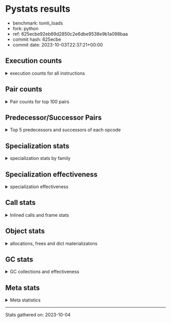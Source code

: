 
# Pystats results

- benchmark: tomli_loads
- fork: python
- ref: 625ecbe92eb69d2850c2e6dbe9538e9b1a098baa
- commit hash: 625ecbe
- commit date: 2023-10-03T22:37:21+00:00

## Execution counts

<details>
<summary> execution counts for all instructions </summary>

|Name | Count | Self | Cumulative | Miss ratio | 
|---|---:|---:|---:|---:|
| LOAD_FAST | 3,880,513,620 | 15.0% | 15.0% |  |
| POP_JUMP_IF_FALSE | 3,005,499,900 | 11.7% | 26.7% |  |
| LOAD_CONST | 2,884,594,320 | 11.2% | 37.9% |  |
| LOAD_FAST_LOAD_FAST | 2,633,610,720 | 10.2% | 48.1% |  |
| STORE_FAST | 2,512,642,080 | 9.7% | 57.8% |  |
| COMPARE_OP_STR | 1,506,957,360 | 5.8% | 63.7% |  |
| CONTAINS_OP | 1,284,174,000 | 5.0% | 68.7% |  |
| BINARY_SUBSCR_STR_INT | 1,185,729,440 | 4.6% | 73.2% | 0.0% |
| NOP | 1,005,536,520 | 3.9% | 77.1% |  |
| BINARY_OP_ADD_INT | 994,593,840 | 3.9% | 81.0% |  |
| JUMP_BACKWARD | 975,370,980 | 3.8% | 84.8% |  |
| LOAD_GLOBAL_MODULE | 477,605,080 | 1.9% | 86.6% |  |
| RESUME_CHECK | 330,411,540 | 1.3% | 87.9% | 0.0% |
| LOAD_GLOBAL_BUILTIN | 327,762,480 | 1.3% | 89.2% |  |
| RETURN_VALUE | 305,566,860 | 1.2% | 90.4% |  |
| CALL_PY_EXACT_ARGS | 291,696,120 | 1.1% | 91.5% |  |
| TO_BOOL_BOOL | 282,536,220 | 1.1% | 92.6% |  |
| BINARY_SUBSCR_DICT | 240,911,640 | 0.9% | 93.5% |  |
| BUILD_TUPLE | 145,006,260 | 0.6% | 94.1% |  |
| FOR_ITER_TUPLE | 142,764,240 | 0.6% | 94.6% |  |
| CALL_ISINSTANCE | 132,860,640 | 0.5% | 95.2% |  |
| STORE_FAST_STORE_FAST | 85,805,340 | 0.3% | 95.5% |  |
| BINARY_SLICE | 83,752,800 | 0.3% | 95.8% |  |
| GET_ITER | 83,084,160 | 0.3% | 96.1% |  |
| LOAD_DEREF | 76,479,480 | 0.3% | 96.4% |  |
| BINARY_SUBSCR | 65,948,420 | 0.3% | 96.7% |  |
| UNPACK_SEQUENCE_TWO_TUPLE | 65,176,020 | 0.3% | 96.9% |  |
| POP_JUMP_IF_TRUE | 58,421,040 | 0.2% | 97.2% |  |
| CALL | 50,689,980 | 0.2% | 97.4% |  |
| LOAD_ATTR | 50,151,200 | 0.2% | 97.6% |  |
| LOAD_ATTR_INSTANCE_VALUE | 46,488,840 | 0.2% | 97.7% |  |
| POP_TOP | 46,077,540 | 0.2% | 97.9% |  |
| LOAD_ATTR_METHOD_WITH_VALUES | 45,335,160 | 0.2% | 98.1% |  |
| MAKE_CELL | 37,970,340 | 0.1% | 98.2% |  |
| LOAD_ATTR_METHOD_NO_DICT | 27,083,340 | 0.1% | 98.3% |  |
| RETURN_CONST | 24,844,800 | 0.1% | 98.4% |  |
| LOAD_ATTR_CLASS | 23,157,660 | 0.1% | 98.5% |  |
| CALL_BUILTIN_CLASS | 22,393,620 | 0.1% | 98.6% |  |
| STORE_SUBSCR_DICT | 21,993,540 | 0.1% | 98.7% |  |
| BINARY_OP | 21,774,720 | 0.1% | 98.8% |  |
| TO_BOOL | 21,518,740 | 0.1% | 98.9% |  |
| JUMP_FORWARD | 20,851,380 | 0.1% | 99.0% |  |
| COPY | 19,117,920 | 0.1% | 99.0% |  |
| CALL_LEN | 18,985,860 | 0.1% | 99.1% |  |
| FOR_ITER_RANGE | 18,985,260 | 0.1% | 99.2% |  |
| COPY_FREE_VARS | 18,985,200 | 0.1% | 99.3% |  |
| UNPACK_SEQUENCE_TUPLE | 18,985,140 | 0.1% | 99.3% |  |
| STORE_DEREF | 18,985,140 | 0.1% | 99.4% |  |
| SET_FUNCTION_ATTRIBUTE | 18,985,140 | 0.1% | 99.5% |  |
| RETURN_GENERATOR | 18,985,140 | 0.1% | 99.5% |  |
| MAKE_FUNCTION | 18,985,140 | 0.1% | 99.6% |  |
| FOR_ITER_GEN | 18,985,140 | 0.1% | 99.7% |  |
| END_FOR | 18,985,140 | 0.1% | 99.8% |  |
| CALL_KW | 16,774,200 | 0.1% | 99.8% |  |
| BINARY_OP_ADD_UNICODE | 15,129,960 | 0.1% | 99.9% |  |
| PUSH_NULL | 6,605,640 | 0.0% | 99.9% |  |
| TO_BOOL_NONE | 3,349,680 | 0.0% | 99.9% |  |
| BINARY_OP_INPLACE_ADD_UNICODE | 3,161,160 | 0.0% | 99.9% |  |
| BUILD_MAP | 3,139,140 | 0.0% | 100.0% |  |
| CALL_METHOD_DESCRIPTOR_FAST | 1,896,240 | 0.0% | 100.0% |  |
| BUILD_CONST_KEY_MAP | 1,704,180 | 0.0% | 100.0% |  |
| TO_BOOL_STR | 1,674,840 | 0.0% | 100.0% |  |
| TO_BOOL_ALWAYS_TRUE | 1,674,840 | 0.0% | 100.0% |  |
| CALL_METHOD_DESCRIPTOR_O | 1,644,900 | 0.0% | 100.0% |  |
| FOR_ITER | 1,375,180 | 0.0% | 100.0% |  |
| CALL_METHOD_DESCRIPTOR_NOARGS | 1,374,840 | 0.0% | 100.0% |  |
| BUILD_LIST | 360,120 | 0.0% | 100.0% |  |
| COMPARE_OP_INT | 273,300 | 0.0% | 100.0% |  |
| CALL_LIST_APPEND | 131,220 | 0.0% | 100.0% |  |
| SWAP | 780 | 0.0% | 100.0% |  |
| CALL_BUILTIN_O | 720 | 0.0% | 100.0% |  |
| LOAD_GLOBAL | 420 | 0.0% | 100.0% |  |
| LOAD_ATTR_MODULE | 400 | 0.0% | 100.0% |  |
| STORE_ATTR_INSTANCE_VALUE | 360 | 0.0% | 100.0% |  |
| INTERPRETER_EXIT | 300 | 0.0% | 100.0% |  |
| CALL_BUILTIN_FAST | 180 | 0.0% | 100.0% |  |
| PUSH_EXC_INFO | 120 | 0.0% | 100.0% |  |
| POP_EXCEPT | 120 | 0.0% | 100.0% |  |
| EXIT_INIT_CHECK | 120 | 0.0% | 100.0% |  |
| CHECK_EXC_MATCH | 120 | 0.0% | 100.0% |  |
| CALL_FUNCTION_EX | 120 | 0.0% | 100.0% |  |
| CALL_ALLOC_AND_ENTER_INIT | 120 | 0.0% | 100.0% |  |
| STORE_ATTR | 60 | 0.0% | 100.0% |  |
| LOAD_ATTR_SLOT | 60 | 0.0% | 100.0% |  |
| LIST_EXTEND | 60 | 0.0% | 100.0% |  |
| IS_OP | 60 | 0.0% | 100.0% |  |
| CALL_STR_1 | 60 | 0.0% | 100.0% |  |
| CALL_PY_WITH_DEFAULTS | 60 | 0.0% | 100.0% |  |
| CALL_METHOD_DESCRIPTOR_FAST_WITH_KEYWORDS | 60 | 0.0% | 100.0% |  |
| CALL_INTRINSIC_1 | 60 | 0.0% | 100.0% |  |
| CALL_BUILTIN_FAST_WITH_KEYWORDS | 60 | 0.0% | 100.0% |  |
| BINARY_OP_SUBTRACT_FLOAT | 60 | 0.0% | 100.0% |  |
| BEFORE_WITH | 60 | 0.0% | 100.0% |  |


</details>

## Pair counts

<details>
<summary> Pair counts for top 100 pairs </summary>

|Pair | Count | Self | Cumulative | 
|---|---:|---:|---:|
| LOAD_FAST LOAD_CONST | 2,608,110,600 | 10.1% | 10.1% |
| POP_JUMP_IF_FALSE LOAD_FAST | 1,741,879,980 | 6.8% | 16.9% |
| LOAD_CONST COMPARE_OP_STR | 1,506,957,360 | 5.8% | 22.7% |
| COMPARE_OP_STR POP_JUMP_IF_FALSE | 1,506,957,360 | 5.8% | 28.5% |
| CONTAINS_OP POP_JUMP_IF_FALSE | 1,245,942,480 | 4.8% | 33.4% |
| LOAD_FAST_LOAD_FAST BINARY_SUBSCR_STR_INT | 1,184,354,520 | 4.6% | 38.0% |
| STORE_FAST LOAD_FAST | 998,585,940 | 3.9% | 41.8% |
| LOAD_CONST BINARY_OP_ADD_INT | 994,592,400 | 3.9% | 45.7% |
| BINARY_OP_ADD_INT STORE_FAST | 972,951,360 | 3.8% | 49.5% |
| NOP LOAD_FAST_LOAD_FAST | 946,033,500 | 3.7% | 53.1% |
| BINARY_SUBSCR_STR_INT STORE_FAST | 836,196,480 | 3.2% | 56.4% |
| POP_JUMP_IF_FALSE LOAD_FAST_LOAD_FAST | 830,472,660 | 3.2% | 59.6% |
| LOAD_FAST_LOAD_FAST CONTAINS_OP | 814,207,560 | 3.2% | 62.8% |
| STORE_FAST JUMP_BACKWARD | 739,647,720 | 2.9% | 65.6% |
| JUMP_BACKWARD NOP | 677,134,920 | 2.6% | 68.2% |
| STORE_FAST LOAD_FAST_LOAD_FAST | 460,670,700 | 1.8% | 70.0% |
| LOAD_FAST CONTAINS_OP | 349,532,820 | 1.4% | 71.4% |
| BINARY_SUBSCR_STR_INT LOAD_FAST | 349,532,760 | 1.4% | 72.7% |
| LOAD_GLOBAL_MODULE LOAD_FAST_LOAD_FAST | 264,509,160 | 1.0% | 73.8% |
| CALL_PY_EXACT_ARGS RESUME_CHECK | 253,725,780 | 1.0% | 74.8% |
| TO_BOOL_BOOL POP_JUMP_IF_FALSE | 245,629,380 | 1.0% | 75.7% |
| POP_JUMP_IF_FALSE JUMP_BACKWARD | 235,723,200 | 0.9% | 76.6% |
| JUMP_BACKWARD LOAD_FAST | 178,850,760 | 0.7% | 77.3% |
| RESUME_CHECK NOP | 172,599,240 | 0.7% | 78.0% |
| LOAD_FAST RETURN_VALUE | 170,083,800 | 0.7% | 78.6% |
| RETURN_VALUE STORE_FAST | 168,930,360 | 0.7% | 79.3% |
| BINARY_SUBSCR_DICT STORE_FAST | 157,238,940 | 0.6% | 79.9% |
| STORE_FAST LOAD_GLOBAL_MODULE | 141,557,480 | 0.5% | 80.5% |
| LOAD_GLOBAL_BUILTIN LOAD_FAST | 134,537,760 | 0.5% | 81.0% |
| LOAD_FAST LOAD_GLOBAL_BUILTIN | 132,861,360 | 0.5% | 81.5% |
| CALL_ISINSTANCE TO_BOOL_BOOL | 132,860,640 | 0.5% | 82.0% |
| LOAD_CONST BINARY_SUBSCR_DICT | 120,726,480 | 0.5% | 82.5% |
| LOAD_FAST_LOAD_FAST BINARY_SUBSCR_DICT | 119,915,820 | 0.5% | 82.9% |
| POP_JUMP_IF_FALSE LOAD_GLOBAL_BUILTIN | 114,222,100 | 0.4% | 83.4% |
| LOAD_GLOBAL_BUILTIN CALL_ISINSTANCE | 113,875,500 | 0.4% | 83.8% |
| LOAD_GLOBAL_MODULE CALL_PY_EXACT_ARGS | 109,836,960 | 0.4% | 84.2% |
| LOAD_FAST_LOAD_FAST LOAD_GLOBAL_MODULE | 109,836,960 | 0.4% | 84.7% |
| FOR_ITER_TUPLE STORE_FAST | 99,145,260 | 0.4% | 85.1% |
| JUMP_BACKWARD FOR_ITER_TUPLE | 99,025,260 | 0.4% | 85.4% |
| LOAD_FAST_LOAD_FAST LOAD_FAST | 98,151,720 | 0.4% | 85.8% |
| RESUME_CHECK LOAD_FAST | 97,899,360 | 0.4% | 86.2% |
| LOAD_FAST_LOAD_FAST LOAD_CONST | 93,704,460 | 0.4% | 86.6% |
| LOAD_FAST TO_BOOL_BOOL | 90,357,120 | 0.4% | 86.9% |
| BUILD_TUPLE RETURN_VALUE | 84,161,100 | 0.3% | 87.2% |
| LOAD_FAST_LOAD_FAST CALL_PY_EXACT_ARGS | 80,941,320 | 0.3% | 87.6% |
| BINARY_SUBSCR_DICT CONTAINS_OP | 77,198,820 | 0.3% | 87.9% |
| STORE_FAST NOP | 76,431,360 | 0.3% | 88.2% |
| LOAD_FAST LOAD_GLOBAL_MODULE | 67,702,980 | 0.3% | 88.4% |
| UNPACK_SEQUENCE_TWO_TUPLE STORE_FAST_STORE_FAST | 65,176,020 | 0.3% | 88.7% |
| RETURN_VALUE UNPACK_SEQUENCE_TWO_TUPLE | 65,175,960 | 0.3% | 88.9% |
| LOAD_CONST BINARY_SUBSCR | 64,352,460 | 0.2% | 89.2% |
| LOAD_FAST BUILD_TUPLE | 59,974,500 | 0.2% | 89.4% |
| LOAD_CONST LOAD_CONST | 59,359,800 | 0.2% | 89.6% |
| LOAD_FAST CALL_PY_EXACT_ARGS | 59,043,640 | 0.2% | 89.9% |
| LOAD_FAST_LOAD_FAST LOAD_FAST_LOAD_FAST | 58,571,340 | 0.2% | 90.1% |
| RESUME_CHECK LOAD_GLOBAL_MODULE | 58,330,440 | 0.2% | 90.3% |
| POP_JUMP_IF_FALSE LOAD_GLOBAL_MODULE | 55,914,520 | 0.2% | 90.5% |
| LOAD_FAST LOAD_ATTR_INSTANCE_VALUE | 46,488,720 | 0.2% | 90.7% |
| LOAD_FAST LOAD_ATTR | 45,114,060 | 0.2% | 90.9% |
| LOAD_ATTR LOAD_ATTR_METHOD_WITH_VALUES | 45,113,820 | 0.2% | 91.1% |
| LOAD_ATTR_INSTANCE_VALUE STORE_FAST | 43,738,980 | 0.2% | 91.2% |
| GET_ITER FOR_ITER_TUPLE | 43,738,980 | 0.2% | 91.4% |
| LOAD_ATTR_METHOD_WITH_VALUES LOAD_FAST | 43,690,980 | 0.2% | 91.6% |
| BINARY_SUBSCR STORE_FAST | 43,501,800 | 0.2% | 91.7% |
| LOAD_GLOBAL_MODULE CONTAINS_OP | 43,234,800 | 0.2% | 91.9% |
| LOAD_CONST BINARY_SLICE | 42,585,540 | 0.2% | 92.1% |
| FOR_ITER_TUPLE LOAD_FAST | 41,974,800 | 0.2% | 92.2% |
| LOAD_FAST GET_ITER | 40,989,360 | 0.2% | 92.4% |
| LOAD_FAST STORE_FAST | 39,856,500 | 0.2% | 92.5% |
| LOAD_FAST_LOAD_FAST BINARY_SLICE | 39,585,360 | 0.2% | 92.7% |
| POP_JUMP_IF_TRUE LOAD_FAST | 39,303,120 | 0.2% | 92.9% |
| LOAD_FAST CALL | 38,825,140 | 0.2% | 93.0% |
| LOAD_DEREF LOAD_CONST | 37,970,280 | 0.1% | 93.1% |
| NOP NOP | 37,070,520 | 0.1% | 93.3% |
| TO_BOOL_BOOL POP_JUMP_IF_TRUE | 36,906,840 | 0.1% | 93.4% |
| RETURN_VALUE RETURN_VALUE | 30,530,040 | 0.1% | 93.6% |
| LOAD_GLOBAL_MODULE STORE_FAST | 30,259,920 | 0.1% | 93.7% |
| LOAD_FAST LOAD_ATTR_METHOD_NO_DICT | 24,063,500 | 0.1% | 93.8% |
| STORE_FAST_STORE_FAST LOAD_FAST | 23,379,600 | 0.1% | 93.9% |
| LOAD_GLOBAL_MODULE LOAD_ATTR_CLASS | 23,157,660 | 0.1% | 93.9% |
| STORE_FAST_STORE_FAST LOAD_FAST_LOAD_FAST | 23,080,620 | 0.1% | 94.0% |
| LOAD_FAST_LOAD_FAST BUILD_TUPLE | 22,874,820 | 0.1% | 94.1% |
| BINARY_SLICE BUILD_TUPLE | 22,874,820 | 0.1% | 94.2% |
| NOP LOAD_FAST | 22,210,440 | 0.1% | 94.3% |
| STORE_FAST LOAD_GLOBAL_BUILTIN | 22,019,080 | 0.1% | 94.4% |
| CALL RESUME_CHECK | 21,940,620 | 0.1% | 94.5% |
| POP_JUMP_IF_FALSE NOP | 21,940,440 | 0.1% | 94.6% |
| BINARY_SLICE GET_ITER | 21,734,820 | 0.1% | 94.6% |
| TO_BOOL POP_JUMP_IF_TRUE | 21,513,480 | 0.1% | 94.7% |
| LOAD_FAST TO_BOOL | 21,513,480 | 0.1% | 94.8% |
| LOAD_ATTR_CLASS CALL_PY_EXACT_ARGS | 21,513,480 | 0.1% | 94.9% |
| BINARY_OP STORE_FAST | 21,500,040 | 0.1% | 95.0% |
| BINARY_SUBSCR STORE_FAST_STORE_FAST | 20,629,320 | 0.1% | 95.1% |
| JUMP_FORWARD LOAD_GLOBAL_MODULE | 20,581,320 | 0.1% | 95.1% |
| LOAD_ATTR_METHOD_NO_DICT LOAD_CONST | 20,361,360 | 0.1% | 95.2% |
| STORE_FAST JUMP_FORWARD | 20,359,980 | 0.1% | 95.3% |
| JUMP_BACKWARD LOAD_GLOBAL_MODULE | 20,359,980 | 0.1% | 95.4% |
| BUILD_TUPLE STORE_FAST | 20,359,980 | 0.1% | 95.4% |
| POP_TOP LOAD_FAST_LOAD_FAST | 19,385,100 | 0.1% | 95.5% |
| COPY TO_BOOL_BOOL | 19,117,200 | 0.1% | 95.6% |


</details>

## Predecessor/Successor Pairs

<details>
<summary> Top 5 predecessors and successors of each opcode </summary>

### BINARY_SLICE

<details>
<summary> Successors and predecessors for BINARY_SLICE </summary>

|Predecessors | Count | Percentage | 
|---|---:|---:|
| LOAD_CONST | 42,585,540 | 50.8% |
| LOAD_FAST_LOAD_FAST | 39,585,360 | 47.3% |
| BINARY_OP_ADD_INT | 1,581,900 | 1.9% |

|Successors | Count | Percentage | 
|---|---:|---:|
| BUILD_TUPLE | 22,874,820 | 27.3% |
| GET_ITER | 21,734,820 | 26.0% |
| LOAD_DEREF | 18,985,140 | 22.7% |
| BINARY_OP_ADD_UNICODE | 15,129,960 | 18.1% |
| LOAD_FAST | 1,644,240 | 2.0% |


</details>

### CACHE

<details>
<summary> Successors and predecessors for CACHE </summary>

|Predecessors | Count | Percentage | 
|---|---:|---:|

|Successors | Count | Percentage | 
|---|---:|---:|
| RESUME_CHECK | 300 | 100.0% |


</details>

### BEFORE_WITH

<details>
<summary> Successors and predecessors for BEFORE_WITH </summary>

|Predecessors | Count | Percentage | 
|---|---:|---:|
| RETURN_VALUE | 60 | 100.0% |

|Successors | Count | Percentage | 
|---|---:|---:|
| STORE_FAST | 60 | 100.0% |


</details>

### BINARY_OP_INPLACE_ADD_UNICODE

<details>
<summary> Successors and predecessors for BINARY_OP_INPLACE_ADD_UNICODE </summary>

|Predecessors | Count | Percentage | 
|---|---:|---:|
| LOAD_FAST_LOAD_FAST | 1,580,580 | 50.0% |
| BINARY_SLICE | 1,580,580 | 50.0% |

|Successors | Count | Percentage | 
|---|---:|---:|
| LOAD_FAST | 3,161,160 | 100.0% |


</details>

### BINARY_SUBSCR

<details>
<summary> Successors and predecessors for BINARY_SUBSCR </summary>

|Predecessors | Count | Percentage | 
|---|---:|---:|
| LOAD_CONST | 64,352,460 | 97.6% |
| LOAD_FAST | 1,579,860 | 2.4% |
| BINARY_SUBSCR | 16,100 | 0.0% |

|Successors | Count | Percentage | 
|---|---:|---:|
| STORE_FAST | 43,501,800 | 66.0% |
| STORE_FAST_STORE_FAST | 20,629,320 | 31.3% |
| BUILD_TUPLE | 1,579,860 | 2.4% |
| LOAD_CONST | 221,340 | 0.3% |
| BINARY_SUBSCR | 16,100 | 0.0% |


</details>

### CHECK_EXC_MATCH

<details>
<summary> Successors and predecessors for CHECK_EXC_MATCH </summary>

|Predecessors | Count | Percentage | 
|---|---:|---:|
| LOAD_GLOBAL_BUILTIN | 120 | 100.0% |

|Successors | Count | Percentage | 
|---|---:|---:|
| POP_JUMP_IF_FALSE | 120 | 100.0% |


</details>

### END_FOR

<details>
<summary> Successors and predecessors for END_FOR </summary>

|Predecessors | Count | Percentage | 
|---|---:|---:|
| RETURN_CONST | 18,985,140 | 100.0% |

|Successors | Count | Percentage | 
|---|---:|---:|
| LOAD_FAST | 18,985,140 | 100.0% |


</details>

### EXIT_INIT_CHECK

<details>
<summary> Successors and predecessors for EXIT_INIT_CHECK </summary>

|Predecessors | Count | Percentage | 
|---|---:|---:|
| RETURN_CONST | 120 | 100.0% |

|Successors | Count | Percentage | 
|---|---:|---:|
| RETURN_VALUE | 120 | 100.0% |


</details>

### GET_ITER

<details>
<summary> Successors and predecessors for GET_ITER </summary>

|Predecessors | Count | Percentage | 
|---|---:|---:|
| LOAD_FAST | 40,989,360 | 49.3% |
| BINARY_SLICE | 21,734,820 | 26.2% |
| CALL_BUILTIN_CLASS | 18,985,140 | 22.9% |
| LOAD_ATTR_INSTANCE_VALUE | 1,374,840 | 1.7% |

|Successors | Count | Percentage | 
|---|---:|---:|
| FOR_ITER_TUPLE | 43,738,980 | 52.6% |
| FOR_ITER_GEN | 18,985,140 | 22.9% |
| CALL_PY_EXACT_ARGS | 18,985,140 | 22.9% |
| FOR_ITER | 1,374,840 | 1.7% |
| FOR_ITER_RANGE | 60 | 0.0% |


</details>

### INTERPRETER_EXIT

<details>
<summary> Successors and predecessors for INTERPRETER_EXIT </summary>

|Predecessors | Count | Percentage | 
|---|---:|---:|
| RETURN_VALUE | 240 | 80.0% |
| RETURN_CONST | 60 | 20.0% |

|Successors | Count | Percentage | 
|---|---:|---:|


</details>

### MAKE_FUNCTION

<details>
<summary> Successors and predecessors for MAKE_FUNCTION </summary>

|Predecessors | Count | Percentage | 
|---|---:|---:|
| LOAD_CONST | 18,985,140 | 100.0% |

|Successors | Count | Percentage | 
|---|---:|---:|
| SET_FUNCTION_ATTRIBUTE | 18,985,140 | 100.0% |


</details>

### NOP

<details>
<summary> Successors and predecessors for NOP </summary>

|Predecessors | Count | Percentage | 
|---|---:|---:|
| JUMP_BACKWARD | 677,134,920 | 67.3% |
| RESUME_CHECK | 172,599,240 | 17.2% |
| STORE_FAST | 76,431,360 | 7.6% |
| NOP | 37,070,520 | 3.7% |
| POP_JUMP_IF_FALSE | 21,940,440 | 2.2% |

|Successors | Count | Percentage | 
|---|---:|---:|
| LOAD_FAST_LOAD_FAST | 946,033,500 | 94.1% |
| NOP | 37,070,520 | 3.7% |
| LOAD_FAST | 22,210,440 | 2.2% |
| LOAD_GLOBAL_MODULE | 222,000 | 0.0% |
| LOAD_DEREF | 60 | 0.0% |


</details>

### POP_EXCEPT

<details>
<summary> Successors and predecessors for POP_EXCEPT </summary>

|Predecessors | Count | Percentage | 
|---|---:|---:|
| POP_TOP | 120 | 100.0% |

|Successors | Count | Percentage | 
|---|---:|---:|
| LOAD_FAST | 120 | 100.0% |


</details>

### POP_TOP

<details>
<summary> Successors and predecessors for POP_TOP </summary>

|Predecessors | Count | Percentage | 
|---|---:|---:|
| POP_JUMP_IF_TRUE | 19,115,760 | 41.5% |
| FOR_ITER_GEN | 18,985,140 | 41.2% |
| RETURN_CONST | 3,461,760 | 7.5% |
| CALL_METHOD_DESCRIPTOR_O | 1,644,180 | 3.6% |
| CALL_METHOD_DESCRIPTOR_NOARGS | 1,374,840 | 3.0% |

|Successors | Count | Percentage | 
|---|---:|---:|
| LOAD_FAST_LOAD_FAST | 19,385,100 | 42.1% |
| RESUME_CHECK | 18,985,140 | 41.2% |
| RETURN_CONST | 3,360,360 | 7.3% |
| LOAD_FAST | 2,971,020 | 6.4% |
| NOP | 1,374,900 | 3.0% |


</details>

### PUSH_EXC_INFO

<details>
<summary> Successors and predecessors for PUSH_EXC_INFO </summary>

|Predecessors | Count | Percentage | 
|---|---:|---:|
| BINARY_SUBSCR_STR_INT | 120 | 100.0% |

|Successors | Count | Percentage | 
|---|---:|---:|
| LOAD_GLOBAL_BUILTIN | 80 | 66.7% |
| LOAD_GLOBAL | 40 | 33.3% |


</details>

### PUSH_NULL

<details>
<summary> Successors and predecessors for PUSH_NULL </summary>

|Predecessors | Count | Percentage | 
|---|---:|---:|
| LOAD_ATTR | 5,024,540 | 76.1% |
| LOAD_FAST | 1,580,580 | 23.9% |
| LOAD_ATTR_MODULE | 400 | 0.0% |
| LOAD_DEREF | 120 | 0.0% |

|Successors | Count | Percentage | 
|---|---:|---:|
| LOAD_FAST_LOAD_FAST | 6,605,160 | 100.0% |
| LOAD_FAST | 300 | 0.0% |
| CALL | 180 | 0.0% |


</details>

### RETURN_GENERATOR

<details>
<summary> Successors and predecessors for RETURN_GENERATOR </summary>

|Predecessors | Count | Percentage | 
|---|---:|---:|
| COPY_FREE_VARS | 18,985,140 | 100.0% |

|Successors | Count | Percentage | 
|---|---:|---:|
| STORE_FAST | 18,985,140 | 100.0% |


</details>

### RETURN_VALUE

<details>
<summary> Successors and predecessors for RETURN_VALUE </summary>

|Predecessors | Count | Percentage | 
|---|---:|---:|
| LOAD_FAST | 170,083,800 | 55.7% |
| BUILD_TUPLE | 84,161,100 | 27.5% |
| RETURN_VALUE | 30,530,040 | 10.0% |
| CONTAINS_OP | 19,115,760 | 6.3% |
| CALL | 1,674,900 | 0.5% |

|Successors | Count | Percentage | 
|---|---:|---:|
| STORE_FAST | 168,930,360 | 55.3% |
| UNPACK_SEQUENCE_TWO_TUPLE | 65,175,960 | 21.3% |
| RETURN_VALUE | 30,530,040 | 10.0% |
| TO_BOOL_BOOL | 19,116,480 | 6.3% |
| UNPACK_SEQUENCE_TUPLE | 18,985,140 | 6.2% |


</details>

### TO_BOOL

<details>
<summary> Successors and predecessors for TO_BOOL </summary>

|Predecessors | Count | Percentage | 
|---|---:|---:|
| LOAD_FAST | 21,513,480 | 100.0% |
| TO_BOOL | 5,260 | 0.0% |

|Successors | Count | Percentage | 
|---|---:|---:|
| POP_JUMP_IF_TRUE | 21,513,480 | 100.0% |
| TO_BOOL | 5,260 | 0.0% |


</details>

### BINARY_OP

<details>
<summary> Successors and predecessors for BINARY_OP </summary>

|Predecessors | Count | Percentage | 
|---|---:|---:|
| LOAD_FAST | 18,985,220 | 87.2% |
| BUILD_TUPLE | 2,514,840 | 11.5% |
| LOAD_DEREF | 269,340 | 1.2% |
| BINARY_OP | 5,320 | 0.0% |

|Successors | Count | Percentage | 
|---|---:|---:|
| STORE_FAST | 21,500,040 | 98.7% |
| LOAD_GLOBAL_MODULE | 269,340 | 1.2% |
| BINARY_OP | 5,320 | 0.0% |
| BINARY_OP_SUBTRACT_FLOAT | 20 | 0.0% |


</details>

### BUILD_CONST_KEY_MAP

<details>
<summary> Successors and predecessors for BUILD_CONST_KEY_MAP </summary>

|Predecessors | Count | Percentage | 
|---|---:|---:|
| LOAD_CONST | 1,704,180 | 100.0% |

|Successors | Count | Percentage | 
|---|---:|---:|
| LOAD_FAST_LOAD_FAST | 1,704,180 | 100.0% |


</details>

### BUILD_LIST

<details>
<summary> Successors and predecessors for BUILD_LIST </summary>

|Predecessors | Count | Percentage | 
|---|---:|---:|
| STORE_FAST | 269,340 | 74.8% |
| BUILD_MAP | 90,720 | 25.2% |
| LOAD_FAST | 60 | 0.0% |

|Successors | Count | Percentage | 
|---|---:|---:|
| STORE_FAST | 269,340 | 74.8% |
| LOAD_FAST_LOAD_FAST | 90,720 | 25.2% |
| LOAD_DEREF | 60 | 0.0% |


</details>

### BUILD_MAP

<details>
<summary> Successors and predecessors for BUILD_MAP </summary>

|Predecessors | Count | Percentage | 
|---|---:|---:|
| CALL_BUILTIN_CLASS | 1,704,180 | 54.3% |
| POP_JUMP_IF_FALSE | 1,304,220 | 41.5% |
| LOAD_ATTR_METHOD_NO_DICT | 130,620 | 4.2% |
| RESUME_CHECK | 120 | 0.0% |

|Successors | Count | Percentage | 
|---|---:|---:|
| LOAD_CONST | 1,704,180 | 54.3% |
| LOAD_FAST_LOAD_FAST | 1,213,500 | 38.7% |
| CALL_LIST_APPEND | 130,620 | 4.2% |
| BUILD_LIST | 90,720 | 2.9% |
| LOAD_FAST | 120 | 0.0% |


</details>

### BUILD_TUPLE

<details>
<summary> Successors and predecessors for BUILD_TUPLE </summary>

|Predecessors | Count | Percentage | 
|---|---:|---:|
| LOAD_FAST | 59,974,500 | 41.4% |
| LOAD_FAST_LOAD_FAST | 22,874,820 | 15.8% |
| BINARY_SLICE | 22,874,820 | 15.8% |
| LOAD_GLOBAL_BUILTIN | 18,985,140 | 13.1% |
| BINARY_OP_ADD_UNICODE | 15,129,960 | 10.4% |

|Successors | Count | Percentage | 
|---|---:|---:|
| RETURN_VALUE | 84,161,100 | 58.0% |
| STORE_FAST | 20,359,980 | 14.0% |
| LOAD_CONST | 18,985,140 | 13.1% |
| CALL_ISINSTANCE | 18,985,140 | 13.1% |
| BINARY_OP | 2,514,840 | 1.7% |


</details>

### CALL

<details>
<summary> Successors and predecessors for CALL </summary>

|Predecessors | Count | Percentage | 
|---|---:|---:|
| LOAD_FAST | 38,825,140 | 76.6% |
| LOAD_FAST_LOAD_FAST | 6,605,120 | 13.0% |
| LOAD_CONST | 3,350,500 | 6.6% |
| LOAD_ATTR_METHOD_NO_DICT | 1,674,840 | 3.3% |
| BINARY_SLICE | 221,340 | 0.4% |

|Successors | Count | Percentage | 
|---|---:|---:|
| RESUME_CHECK | 21,940,620 | 43.3% |
| TO_BOOL_BOOL | 18,686,340 | 36.9% |
| STORE_FAST | 5,025,360 | 9.9% |
| RETURN_VALUE | 1,674,900 | 3.3% |
| TO_BOOL_STR | 1,674,840 | 3.3% |


</details>

### CALL_FUNCTION_EX

<details>
<summary> Successors and predecessors for CALL_FUNCTION_EX </summary>

|Predecessors | Count | Percentage | 
|---|---:|---:|
| LOAD_FAST | 60 | 50.0% |
| CALL_INTRINSIC_1 | 60 | 50.0% |

|Successors | Count | Percentage | 
|---|---:|---:|
| RESUME_CHECK | 60 | 50.0% |
| COPY_FREE_VARS | 60 | 50.0% |


</details>

### CALL_INTRINSIC_1

<details>
<summary> Successors and predecessors for CALL_INTRINSIC_1 </summary>

|Predecessors | Count | Percentage | 
|---|---:|---:|
| LIST_EXTEND | 60 | 100.0% |

|Successors | Count | Percentage | 
|---|---:|---:|
| CALL_FUNCTION_EX | 60 | 100.0% |


</details>

### CALL_KW

<details>
<summary> Successors and predecessors for CALL_KW </summary>

|Predecessors | Count | Percentage | 
|---|---:|---:|
| LOAD_CONST | 16,774,200 | 100.0% |

|Successors | Count | Percentage | 
|---|---:|---:|
| RESUME_CHECK | 16,774,200 | 100.0% |


</details>

### CONTAINS_OP

<details>
<summary> Successors and predecessors for CONTAINS_OP </summary>

|Predecessors | Count | Percentage | 
|---|---:|---:|
| LOAD_FAST_LOAD_FAST | 814,207,560 | 63.4% |
| LOAD_FAST | 349,532,820 | 27.2% |
| BINARY_SUBSCR_DICT | 77,198,820 | 6.0% |
| LOAD_GLOBAL_MODULE | 43,234,800 | 3.4% |

|Successors | Count | Percentage | 
|---|---:|---:|
| POP_JUMP_IF_FALSE | 1,245,942,480 | 97.0% |
| RETURN_VALUE | 19,115,760 | 1.5% |
| COPY | 19,115,760 | 1.5% |


</details>

### COPY

<details>
<summary> Successors and predecessors for COPY </summary>

|Predecessors | Count | Percentage | 
|---|---:|---:|
| CONTAINS_OP | 19,115,760 | 100.0% |
| SWAP | 720 | 0.0% |
| JUMP_FORWARD | 720 | 0.0% |
| COMPARE_OP_INT | 720 | 0.0% |

|Successors | Count | Percentage | 
|---|---:|---:|
| TO_BOOL_BOOL | 19,117,200 | 100.0% |
| COMPARE_OP_INT | 720 | 0.0% |


</details>

### COPY_FREE_VARS

<details>
<summary> Successors and predecessors for COPY_FREE_VARS </summary>

|Predecessors | Count | Percentage | 
|---|---:|---:|
| CALL_PY_EXACT_ARGS | 18,985,140 | 100.0% |
| CALL_FUNCTION_EX | 60 | 0.0% |

|Successors | Count | Percentage | 
|---|---:|---:|
| RETURN_GENERATOR | 18,985,140 | 100.0% |
| RESUME_CHECK | 60 | 0.0% |


</details>

### FOR_ITER

<details>
<summary> Successors and predecessors for FOR_ITER </summary>

|Predecessors | Count | Percentage | 
|---|---:|---:|
| GET_ITER | 1,374,840 | 100.0% |
| FOR_ITER | 340 | 0.0% |

|Successors | Count | Percentage | 
|---|---:|---:|
| LOAD_FAST | 1,374,840 | 100.0% |
| FOR_ITER | 340 | 0.0% |


</details>

### IS_OP

<details>
<summary> Successors and predecessors for IS_OP </summary>

|Predecessors | Count | Percentage | 
|---|---:|---:|
| LOAD_GLOBAL_BUILTIN | 60 | 100.0% |

|Successors | Count | Percentage | 
|---|---:|---:|
| POP_JUMP_IF_FALSE | 60 | 100.0% |


</details>

### JUMP_BACKWARD

<details>
<summary> Successors and predecessors for JUMP_BACKWARD </summary>

|Predecessors | Count | Percentage | 
|---|---:|---:|
| STORE_FAST | 739,647,720 | 75.8% |
| POP_JUMP_IF_FALSE | 235,723,200 | 24.2% |
| POP_TOP | 60 | 0.0% |

|Successors | Count | Percentage | 
|---|---:|---:|
| NOP | 677,134,920 | 69.4% |
| LOAD_FAST | 178,850,760 | 18.3% |
| FOR_ITER_TUPLE | 99,025,260 | 10.2% |
| LOAD_GLOBAL_MODULE | 20,359,980 | 2.1% |
| FOR_ITER_RANGE | 60 | 0.0% |


</details>

### JUMP_FORWARD

<details>
<summary> Successors and predecessors for JUMP_FORWARD </summary>

|Predecessors | Count | Percentage | 
|---|---:|---:|
| STORE_FAST | 20,359,980 | 97.6% |
| LOAD_CONST | 269,340 | 1.3% |
| STORE_FAST_STORE_FAST | 221,340 | 1.1% |
| COMPARE_OP_INT | 720 | 0.0% |

|Successors | Count | Percentage | 
|---|---:|---:|
| LOAD_GLOBAL_MODULE | 20,581,320 | 98.7% |
| BINARY_SUBSCR_DICT | 269,340 | 1.3% |
| COPY | 720 | 0.0% |


</details>

### LIST_EXTEND

<details>
<summary> Successors and predecessors for LIST_EXTEND </summary>

|Predecessors | Count | Percentage | 
|---|---:|---:|
| LOAD_DEREF | 60 | 100.0% |

|Successors | Count | Percentage | 
|---|---:|---:|
| CALL_INTRINSIC_1 | 60 | 100.0% |


</details>

### LOAD_ATTR

<details>
<summary> Successors and predecessors for LOAD_ATTR </summary>

|Predecessors | Count | Percentage | 
|---|---:|---:|
| LOAD_FAST | 45,114,060 | 90.0% |
| LOAD_GLOBAL_MODULE | 5,024,740 | 10.0% |
| LOAD_ATTR | 12,380 | 0.0% |
| LOAD_GLOBAL | 20 | 0.0% |

|Successors | Count | Percentage | 
|---|---:|---:|
| LOAD_ATTR_METHOD_WITH_VALUES | 45,113,820 | 90.0% |
| PUSH_NULL | 5,024,540 | 10.0% |
| LOAD_ATTR | 12,380 | 0.0% |
| LOAD_ATTR_MODULE | 140 | 0.0% |
| LOAD_FAST_LOAD_FAST | 120 | 0.0% |


</details>

### LOAD_CONST

<details>
<summary> Successors and predecessors for LOAD_CONST </summary>

|Predecessors | Count | Percentage | 
|---|---:|---:|
| LOAD_FAST | 2,608,110,600 | 90.4% |
| LOAD_FAST_LOAD_FAST | 93,704,460 | 3.2% |
| LOAD_CONST | 59,359,800 | 2.1% |
| LOAD_DEREF | 37,970,280 | 1.3% |
| LOAD_ATTR_METHOD_NO_DICT | 20,361,360 | 0.7% |

|Successors | Count | Percentage | 
|---|---:|---:|
| COMPARE_OP_STR | 1,506,957,360 | 52.2% |
| BINARY_OP_ADD_INT | 994,592,400 | 34.5% |
| BINARY_SUBSCR_DICT | 120,726,480 | 4.2% |
| BINARY_SUBSCR | 64,352,460 | 2.2% |
| LOAD_CONST | 59,359,800 | 2.1% |


</details>

### LOAD_DEREF

<details>
<summary> Successors and predecessors for LOAD_DEREF </summary>

|Predecessors | Count | Percentage | 
|---|---:|---:|
| STORE_FAST_STORE_FAST | 18,985,140 | 24.8% |
| STORE_FAST | 18,985,140 | 24.8% |
| LOAD_GLOBAL_BUILTIN | 18,985,140 | 24.8% |
| BINARY_SLICE | 18,985,140 | 24.8% |
| LOAD_DEREF | 269,340 | 0.4% |

|Successors | Count | Percentage | 
|---|---:|---:|
| LOAD_CONST | 37,970,280 | 49.6% |
| LOAD_FAST | 18,985,140 | 24.8% |
| CALL_LEN | 18,985,140 | 24.8% |
| LOAD_DEREF | 269,340 | 0.4% |
| BINARY_OP | 269,340 | 0.4% |


</details>

### LOAD_FAST

<details>
<summary> Successors and predecessors for LOAD_FAST </summary>

|Predecessors | Count | Percentage | 
|---|---:|---:|
| POP_JUMP_IF_FALSE | 1,741,879,980 | 44.9% |
| STORE_FAST | 998,585,940 | 25.7% |
| BINARY_SUBSCR_STR_INT | 349,532,760 | 9.0% |
| JUMP_BACKWARD | 178,850,760 | 4.6% |
| LOAD_GLOBAL_BUILTIN | 134,537,760 | 3.5% |

|Successors | Count | Percentage | 
|---|---:|---:|
| LOAD_CONST | 2,608,110,600 | 67.2% |
| CONTAINS_OP | 349,532,820 | 9.0% |
| RETURN_VALUE | 170,083,800 | 4.4% |
| LOAD_GLOBAL_BUILTIN | 132,861,360 | 3.4% |
| TO_BOOL_BOOL | 90,357,120 | 2.3% |


</details>

### LOAD_FAST_LOAD_FAST

<details>
<summary> Successors and predecessors for LOAD_FAST_LOAD_FAST </summary>

|Predecessors | Count | Percentage | 
|---|---:|---:|
| NOP | 946,033,500 | 35.9% |
| POP_JUMP_IF_FALSE | 830,472,660 | 31.5% |
| STORE_FAST | 460,670,700 | 17.5% |
| LOAD_GLOBAL_MODULE | 264,509,160 | 10.0% |
| LOAD_FAST_LOAD_FAST | 58,571,340 | 2.2% |

|Successors | Count | Percentage | 
|---|---:|---:|
| BINARY_SUBSCR_STR_INT | 1,184,354,520 | 45.0% |
| CONTAINS_OP | 814,207,560 | 30.9% |
| BINARY_SUBSCR_DICT | 119,915,820 | 4.6% |
| LOAD_GLOBAL_MODULE | 109,836,960 | 4.2% |
| LOAD_FAST | 98,151,720 | 3.7% |


</details>

### LOAD_GLOBAL

<details>
<summary> Successors and predecessors for LOAD_GLOBAL </summary>

|Predecessors | Count | Percentage | 
|---|---:|---:|
| STORE_FAST | 120 | 28.6% |
| RESUME_CHECK | 80 | 19.0% |
| RETURN_VALUE | 60 | 14.3% |
| PUSH_EXC_INFO | 40 | 9.5% |
| POP_JUMP_IF_FALSE | 40 | 9.5% |

|Successors | Count | Percentage | 
|---|---:|---:|
| LOAD_GLOBAL_MODULE | 260 | 61.9% |
| LOAD_GLOBAL_BUILTIN | 140 | 33.3% |
| LOAD_ATTR | 20 | 4.8% |


</details>

### MAKE_CELL

<details>
<summary> Successors and predecessors for MAKE_CELL </summary>

|Predecessors | Count | Percentage | 
|---|---:|---:|
| CALL_PY_EXACT_ARGS | 18,985,200 | 50.0% |
| MAKE_CELL | 18,985,140 | 50.0% |

|Successors | Count | Percentage | 
|---|---:|---:|
| RESUME_CHECK | 18,985,200 | 50.0% |
| MAKE_CELL | 18,985,140 | 50.0% |


</details>

### POP_JUMP_IF_FALSE

<details>
<summary> Successors and predecessors for POP_JUMP_IF_FALSE </summary>

|Predecessors | Count | Percentage | 
|---|---:|---:|
| COMPARE_OP_STR | 1,506,957,360 | 50.1% |
| CONTAINS_OP | 1,245,942,480 | 41.5% |
| TO_BOOL_BOOL | 245,629,380 | 8.2% |
| TO_BOOL_NONE | 3,349,680 | 0.1% |
| TO_BOOL_STR | 1,674,840 | 0.1% |

|Successors | Count | Percentage | 
|---|---:|---:|
| LOAD_FAST | 1,741,879,980 | 58.0% |
| LOAD_FAST_LOAD_FAST | 830,472,660 | 27.6% |
| JUMP_BACKWARD | 235,723,200 | 7.8% |
| LOAD_GLOBAL_BUILTIN | 114,222,100 | 3.8% |
| LOAD_GLOBAL_MODULE | 55,914,520 | 1.9% |


</details>

### POP_JUMP_IF_TRUE

<details>
<summary> Successors and predecessors for POP_JUMP_IF_TRUE </summary>

|Predecessors | Count | Percentage | 
|---|---:|---:|
| TO_BOOL_BOOL | 36,906,840 | 63.2% |
| TO_BOOL | 21,513,480 | 36.8% |
| COMPARE_OP_INT | 720 | 0.0% |

|Successors | Count | Percentage | 
|---|---:|---:|
| LOAD_FAST | 39,303,120 | 67.3% |
| POP_TOP | 19,115,760 | 32.7% |
| RETURN_VALUE | 720 | 0.0% |
| LOAD_GLOBAL_MODULE | 720 | 0.0% |
| LOAD_FAST_LOAD_FAST | 720 | 0.0% |


</details>

### RETURN_CONST

<details>
<summary> Successors and predecessors for RETURN_CONST </summary>

|Predecessors | Count | Percentage | 
|---|---:|---:|
| FOR_ITER_RANGE | 18,985,140 | 76.4% |
| POP_TOP | 3,360,360 | 13.5% |
| POP_JUMP_IF_FALSE | 2,277,720 | 9.2% |
| CALL_LIST_APPEND | 130,620 | 0.5% |
| STORE_SUBSCR_DICT | 90,720 | 0.4% |

|Successors | Count | Percentage | 
|---|---:|---:|
| END_FOR | 18,985,140 | 76.4% |
| POP_TOP | 3,461,760 | 13.9% |
| TO_BOOL_BOOL | 2,397,720 | 9.7% |
| EXIT_INIT_CHECK | 120 | 0.0% |
| INTERPRETER_EXIT | 60 | 0.0% |


</details>

### SET_FUNCTION_ATTRIBUTE

<details>
<summary> Successors and predecessors for SET_FUNCTION_ATTRIBUTE </summary>

|Predecessors | Count | Percentage | 
|---|---:|---:|
| MAKE_FUNCTION | 18,985,140 | 100.0% |

|Successors | Count | Percentage | 
|---|---:|---:|
| LOAD_GLOBAL_BUILTIN | 18,985,140 | 100.0% |


</details>

### STORE_ATTR

<details>
<summary> Successors and predecessors for STORE_ATTR </summary>

|Predecessors | Count | Percentage | 
|---|---:|---:|
| LOAD_FAST | 60 | 100.0% |

|Successors | Count | Percentage | 
|---|---:|---:|
| STORE_ATTR_INSTANCE_VALUE | 60 | 100.0% |


</details>

### STORE_DEREF

<details>
<summary> Successors and predecessors for STORE_DEREF </summary>

|Predecessors | Count | Percentage | 
|---|---:|---:|
| STORE_FAST | 18,985,140 | 100.0% |

|Successors | Count | Percentage | 
|---|---:|---:|
| STORE_FAST | 18,985,140 | 100.0% |


</details>

### STORE_FAST

<details>
<summary> Successors and predecessors for STORE_FAST </summary>

|Predecessors | Count | Percentage | 
|---|---:|---:|
| BINARY_OP_ADD_INT | 972,951,360 | 38.7% |
| BINARY_SUBSCR_STR_INT | 836,196,480 | 33.3% |
| RETURN_VALUE | 168,930,360 | 6.7% |
| BINARY_SUBSCR_DICT | 157,238,940 | 6.3% |
| FOR_ITER_TUPLE | 99,145,260 | 3.9% |

|Successors | Count | Percentage | 
|---|---:|---:|
| LOAD_FAST | 998,585,940 | 39.7% |
| JUMP_BACKWARD | 739,647,720 | 29.4% |
| LOAD_FAST_LOAD_FAST | 460,670,700 | 18.3% |
| LOAD_GLOBAL_MODULE | 141,557,480 | 5.6% |
| NOP | 76,431,360 | 3.0% |


</details>

### STORE_FAST_STORE_FAST

<details>
<summary> Successors and predecessors for STORE_FAST_STORE_FAST </summary>

|Predecessors | Count | Percentage | 
|---|---:|---:|
| UNPACK_SEQUENCE_TWO_TUPLE | 65,176,020 | 76.0% |
| BINARY_SUBSCR | 20,629,320 | 24.0% |

|Successors | Count | Percentage | 
|---|---:|---:|
| LOAD_FAST | 23,379,600 | 27.2% |
| LOAD_FAST_LOAD_FAST | 23,080,620 | 26.9% |
| NOP | 18,985,140 | 22.1% |
| LOAD_DEREF | 18,985,140 | 22.1% |
| LOAD_GLOBAL_MODULE | 1,153,500 | 1.3% |


</details>

### SWAP

<details>
<summary> Successors and predecessors for SWAP </summary>

|Predecessors | Count | Percentage | 
|---|---:|---:|
| LOAD_FAST | 720 | 92.3% |
| CALL_METHOD_DESCRIPTOR_FAST | 60 | 7.7% |

|Successors | Count | Percentage | 
|---|---:|---:|
| COPY | 720 | 92.3% |
| LOAD_CONST | 60 | 7.7% |


</details>

### BINARY_OP_ADD_INT

<details>
<summary> Successors and predecessors for BINARY_OP_ADD_INT </summary>

|Predecessors | Count | Percentage | 
|---|---:|---:|
| LOAD_CONST | 994,592,400 | 100.0% |
| LOAD_FAST_LOAD_FAST | 1,440 | 0.0% |

|Successors | Count | Percentage | 
|---|---:|---:|
| STORE_FAST | 972,951,360 | 97.8% |
| LOAD_FAST_LOAD_FAST | 15,129,960 | 1.5% |
| LOAD_CONST | 1,911,600 | 0.2% |
| LOAD_FAST | 1,644,180 | 0.2% |
| BINARY_SLICE | 1,581,900 | 0.2% |


</details>

### BINARY_OP_ADD_UNICODE

<details>
<summary> Successors and predecessors for BINARY_OP_ADD_UNICODE </summary>

|Predecessors | Count | Percentage | 
|---|---:|---:|
| BINARY_SLICE | 15,129,960 | 100.0% |

|Successors | Count | Percentage | 
|---|---:|---:|
| BUILD_TUPLE | 15,129,960 | 100.0% |


</details>

### BINARY_OP_SUBTRACT_FLOAT

<details>
<summary> Successors and predecessors for BINARY_OP_SUBTRACT_FLOAT </summary>

|Predecessors | Count | Percentage | 
|---|---:|---:|
| LOAD_FAST | 40 | 66.7% |
| BINARY_OP | 20 | 33.3% |

|Successors | Count | Percentage | 
|---|---:|---:|
| RETURN_VALUE | 60 | 100.0% |


</details>

### BINARY_SUBSCR_DICT

<details>
<summary> Successors and predecessors for BINARY_SUBSCR_DICT </summary>

|Predecessors | Count | Percentage | 
|---|---:|---:|
| LOAD_CONST | 120,726,480 | 50.1% |
| LOAD_FAST_LOAD_FAST | 119,915,820 | 49.8% |
| JUMP_FORWARD | 269,340 | 0.1% |

|Successors | Count | Percentage | 
|---|---:|---:|
| STORE_FAST | 157,238,940 | 65.3% |
| CONTAINS_OP | 77,198,820 | 32.0% |
| LOAD_CONST | 3,185,520 | 1.3% |
| LOAD_FAST | 1,644,180 | 0.7% |
| LOAD_ATTR_METHOD_NO_DICT | 1,644,180 | 0.7% |


</details>

### BINARY_SUBSCR_STR_INT

<details>
<summary> Successors and predecessors for BINARY_SUBSCR_STR_INT </summary>

|Predecessors | Count | Percentage | 
|---|---:|---:|
| LOAD_FAST_LOAD_FAST | 1,184,354,520 | 99.9% |
| BINARY_OP_ADD_INT | 1,374,840 | 0.1% |
| BINARY_SUBSCR_STR_INT | 80 | 0.0% |

|Successors | Count | Percentage | 
|---|---:|---:|
| STORE_FAST | 836,196,480 | 70.5% |
| LOAD_FAST | 349,532,760 | 29.5% |
| PUSH_EXC_INFO | 120 | 0.0% |
| BINARY_SUBSCR_STR_INT | 80 | 0.0% |


</details>

### CALL_ALLOC_AND_ENTER_INIT

<details>
<summary> Successors and predecessors for CALL_ALLOC_AND_ENTER_INIT </summary>

|Predecessors | Count | Percentage | 
|---|---:|---:|
| LOAD_GLOBAL_MODULE | 80 | 66.7% |
| CALL | 40 | 33.3% |

|Successors | Count | Percentage | 
|---|---:|---:|
| RESUME_CHECK | 120 | 100.0% |


</details>

### CALL_BUILTIN_CLASS

<details>
<summary> Successors and predecessors for CALL_BUILTIN_CLASS </summary>

|Predecessors | Count | Percentage | 
|---|---:|---:|
| CALL_LEN | 18,985,140 | 84.8% |
| LOAD_GLOBAL_BUILTIN | 3,408,400 | 15.2% |
| LOAD_FAST | 40 | 0.0% |
| CALL | 40 | 0.0% |

|Successors | Count | Percentage | 
|---|---:|---:|
| GET_ITER | 18,985,140 | 84.8% |
| LOAD_GLOBAL_BUILTIN | 1,704,180 | 7.6% |
| BUILD_MAP | 1,704,180 | 7.6% |
| STORE_FAST | 60 | 0.0% |
| LOAD_FAST | 60 | 0.0% |


</details>

### CALL_BUILTIN_FAST

<details>
<summary> Successors and predecessors for CALL_BUILTIN_FAST </summary>

|Predecessors | Count | Percentage | 
|---|---:|---:|
| LOAD_FAST | 140 | 77.8% |
| CALL | 40 | 22.2% |

|Successors | Count | Percentage | 
|---|---:|---:|
| STORE_FAST | 120 | 66.7% |
| UNPACK_SEQUENCE_TWO_TUPLE | 60 | 33.3% |


</details>

### CALL_BUILTIN_FAST_WITH_KEYWORDS

<details>
<summary> Successors and predecessors for CALL_BUILTIN_FAST_WITH_KEYWORDS </summary>

|Predecessors | Count | Percentage | 
|---|---:|---:|
| LOAD_FAST_LOAD_FAST | 40 | 66.7% |
| CALL | 20 | 33.3% |

|Successors | Count | Percentage | 
|---|---:|---:|
| RETURN_VALUE | 60 | 100.0% |


</details>

### CALL_BUILTIN_O

<details>
<summary> Successors and predecessors for CALL_BUILTIN_O </summary>

|Predecessors | Count | Percentage | 
|---|---:|---:|
| LOAD_FAST | 720 | 100.0% |

|Successors | Count | Percentage | 
|---|---:|---:|
| BUILD_TUPLE | 720 | 100.0% |


</details>

### CALL_ISINSTANCE

<details>
<summary> Successors and predecessors for CALL_ISINSTANCE </summary>

|Predecessors | Count | Percentage | 
|---|---:|---:|
| LOAD_GLOBAL_BUILTIN | 113,875,500 | 85.7% |
| BUILD_TUPLE | 18,985,140 | 14.3% |

|Successors | Count | Percentage | 
|---|---:|---:|
| TO_BOOL_BOOL | 132,860,640 | 100.0% |


</details>

### CALL_LEN

<details>
<summary> Successors and predecessors for CALL_LEN </summary>

|Predecessors | Count | Percentage | 
|---|---:|---:|
| LOAD_DEREF | 18,985,140 | 100.0% |
| LOAD_FAST | 720 | 0.0% |

|Successors | Count | Percentage | 
|---|---:|---:|
| CALL_BUILTIN_CLASS | 18,985,140 | 100.0% |
| LOAD_FAST | 720 | 0.0% |


</details>

### CALL_LIST_APPEND

<details>
<summary> Successors and predecessors for CALL_LIST_APPEND </summary>

|Predecessors | Count | Percentage | 
|---|---:|---:|
| BUILD_MAP | 130,620 | 99.5% |
| LOAD_FAST | 600 | 0.5% |

|Successors | Count | Percentage | 
|---|---:|---:|
| RETURN_CONST | 130,620 | 99.5% |
| LOAD_GLOBAL_MODULE | 600 | 0.5% |


</details>

### CALL_METHOD_DESCRIPTOR_FAST

<details>
<summary> Successors and predecessors for CALL_METHOD_DESCRIPTOR_FAST </summary>

|Predecessors | Count | Percentage | 
|---|---:|---:|
| LOAD_ATTR_METHOD_NO_DICT | 1,674,840 | 88.3% |
| LOAD_CONST | 221,340 | 11.7% |
| LOAD_ATTR | 40 | 0.0% |
| CALL | 20 | 0.0% |

|Successors | Count | Percentage | 
|---|---:|---:|
| LOAD_GLOBAL_MODULE | 1,674,840 | 88.3% |
| POP_TOP | 221,340 | 11.7% |
| SWAP | 60 | 0.0% |


</details>

### CALL_METHOD_DESCRIPTOR_FAST_WITH_KEYWORDS

<details>
<summary> Successors and predecessors for CALL_METHOD_DESCRIPTOR_FAST_WITH_KEYWORDS </summary>

|Predecessors | Count | Percentage | 
|---|---:|---:|
| LOAD_CONST | 40 | 66.7% |
| CALL | 20 | 33.3% |

|Successors | Count | Percentage | 
|---|---:|---:|
| STORE_FAST | 60 | 100.0% |


</details>

### CALL_METHOD_DESCRIPTOR_NOARGS

<details>
<summary> Successors and predecessors for CALL_METHOD_DESCRIPTOR_NOARGS </summary>

|Predecessors | Count | Percentage | 
|---|---:|---:|
| LOAD_ATTR_METHOD_NO_DICT | 1,374,840 | 100.0% |

|Successors | Count | Percentage | 
|---|---:|---:|
| POP_TOP | 1,374,840 | 100.0% |


</details>

### CALL_METHOD_DESCRIPTOR_O

<details>
<summary> Successors and predecessors for CALL_METHOD_DESCRIPTOR_O </summary>

|Predecessors | Count | Percentage | 
|---|---:|---:|
| LOAD_FAST | 1,644,900 | 100.0% |

|Successors | Count | Percentage | 
|---|---:|---:|
| POP_TOP | 1,644,180 | 100.0% |
| TO_BOOL_BOOL | 720 | 0.0% |


</details>

### CALL_PY_EXACT_ARGS

<details>
<summary> Successors and predecessors for CALL_PY_EXACT_ARGS </summary>

|Predecessors | Count | Percentage | 
|---|---:|---:|
| LOAD_GLOBAL_MODULE | 109,836,960 | 37.7% |
| LOAD_FAST_LOAD_FAST | 80,941,320 | 27.7% |
| LOAD_FAST | 59,043,640 | 20.2% |
| LOAD_ATTR_CLASS | 21,513,480 | 7.4% |
| GET_ITER | 18,985,140 | 6.5% |

|Successors | Count | Percentage | 
|---|---:|---:|
| RESUME_CHECK | 253,725,780 | 87.0% |
| MAKE_CELL | 18,985,200 | 6.5% |
| COPY_FREE_VARS | 18,985,140 | 6.5% |


</details>

### CALL_PY_WITH_DEFAULTS

<details>
<summary> Successors and predecessors for CALL_PY_WITH_DEFAULTS </summary>

|Predecessors | Count | Percentage | 
|---|---:|---:|
| LOAD_CONST | 40 | 66.7% |
| CALL | 20 | 33.3% |

|Successors | Count | Percentage | 
|---|---:|---:|
| RESUME_CHECK | 60 | 100.0% |


</details>

### CALL_STR_1

<details>
<summary> Successors and predecessors for CALL_STR_1 </summary>

|Predecessors | Count | Percentage | 
|---|---:|---:|
| LOAD_FAST | 40 | 66.7% |
| CALL | 20 | 33.3% |

|Successors | Count | Percentage | 
|---|---:|---:|
| RETURN_VALUE | 60 | 100.0% |


</details>

### COMPARE_OP_INT

<details>
<summary> Successors and predecessors for COMPARE_OP_INT </summary>

|Predecessors | Count | Percentage | 
|---|---:|---:|
| LOAD_FAST_LOAD_FAST | 271,140 | 99.2% |
| LOAD_FAST | 720 | 0.3% |
| LOAD_CONST | 720 | 0.3% |
| COPY | 720 | 0.3% |

|Successors | Count | Percentage | 
|---|---:|---:|
| POP_JUMP_IF_FALSE | 271,140 | 99.2% |
| POP_JUMP_IF_TRUE | 720 | 0.3% |
| JUMP_FORWARD | 720 | 0.3% |
| COPY | 720 | 0.3% |


</details>

### COMPARE_OP_STR

<details>
<summary> Successors and predecessors for COMPARE_OP_STR </summary>

|Predecessors | Count | Percentage | 
|---|---:|---:|
| LOAD_CONST | 1,506,957,360 | 100.0% |

|Successors | Count | Percentage | 
|---|---:|---:|
| POP_JUMP_IF_FALSE | 1,506,957,360 | 100.0% |


</details>

### FOR_ITER_GEN

<details>
<summary> Successors and predecessors for FOR_ITER_GEN </summary>

|Predecessors | Count | Percentage | 
|---|---:|---:|
| GET_ITER | 18,985,140 | 100.0% |

|Successors | Count | Percentage | 
|---|---:|---:|
| POP_TOP | 18,985,140 | 100.0% |


</details>

### FOR_ITER_RANGE

<details>
<summary> Successors and predecessors for FOR_ITER_RANGE </summary>

|Predecessors | Count | Percentage | 
|---|---:|---:|
| LOAD_FAST | 18,985,140 | 100.0% |
| JUMP_BACKWARD | 60 | 0.0% |
| GET_ITER | 60 | 0.0% |

|Successors | Count | Percentage | 
|---|---:|---:|
| RETURN_CONST | 18,985,140 | 100.0% |
| STORE_FAST | 60 | 0.0% |
| LOAD_GLOBAL_MODULE | 40 | 0.0% |
| LOAD_GLOBAL | 20 | 0.0% |


</details>

### FOR_ITER_TUPLE

<details>
<summary> Successors and predecessors for FOR_ITER_TUPLE </summary>

|Predecessors | Count | Percentage | 
|---|---:|---:|
| JUMP_BACKWARD | 99,025,260 | 69.4% |
| GET_ITER | 43,738,980 | 30.6% |

|Successors | Count | Percentage | 
|---|---:|---:|
| STORE_FAST | 99,145,260 | 69.4% |
| LOAD_FAST | 41,974,800 | 29.4% |
| LOAD_FAST_LOAD_FAST | 1,644,180 | 1.2% |


</details>

### LOAD_ATTR_CLASS

<details>
<summary> Successors and predecessors for LOAD_ATTR_CLASS </summary>

|Predecessors | Count | Percentage | 
|---|---:|---:|
| LOAD_GLOBAL_MODULE | 23,157,660 | 100.0% |

|Successors | Count | Percentage | 
|---|---:|---:|
| CALL_PY_EXACT_ARGS | 21,513,480 | 92.9% |
| LOAD_CONST | 1,644,180 | 7.1% |


</details>

### LOAD_ATTR_INSTANCE_VALUE

<details>
<summary> Successors and predecessors for LOAD_ATTR_INSTANCE_VALUE </summary>

|Predecessors | Count | Percentage | 
|---|---:|---:|
| LOAD_FAST | 46,488,720 | 100.0% |
| LOAD_FAST_LOAD_FAST | 60 | 0.0% |
| LOAD_ATTR | 60 | 0.0% |

|Successors | Count | Percentage | 
|---|---:|---:|
| STORE_FAST | 43,738,980 | 94.1% |
| LOAD_ATTR_METHOD_NO_DICT | 1,374,840 | 3.0% |
| GET_ITER | 1,374,840 | 3.0% |
| LOAD_FAST | 120 | 0.0% |
| RETURN_VALUE | 60 | 0.0% |


</details>

### LOAD_ATTR_METHOD_NO_DICT

<details>
<summary> Successors and predecessors for LOAD_ATTR_METHOD_NO_DICT </summary>

|Predecessors | Count | Percentage | 
|---|---:|---:|
| LOAD_FAST | 24,063,500 | 88.8% |
| BINARY_SUBSCR_DICT | 1,644,180 | 6.1% |
| LOAD_ATTR_INSTANCE_VALUE | 1,374,840 | 5.1% |
| LOAD_GLOBAL_MODULE | 760 | 0.0% |
| LOAD_ATTR | 60 | 0.0% |

|Successors | Count | Percentage | 
|---|---:|---:|
| LOAD_CONST | 20,361,360 | 75.2% |
| LOAD_FAST | 1,866,840 | 6.9% |
| CALL_METHOD_DESCRIPTOR_FAST | 1,674,840 | 6.2% |
| CALL | 1,674,840 | 6.2% |
| CALL_METHOD_DESCRIPTOR_NOARGS | 1,374,840 | 5.1% |


</details>

### LOAD_ATTR_METHOD_WITH_VALUES

<details>
<summary> Successors and predecessors for LOAD_ATTR_METHOD_WITH_VALUES </summary>

|Predecessors | Count | Percentage | 
|---|---:|---:|
| LOAD_ATTR | 45,113,820 | 99.5% |
| LOAD_FAST | 221,340 | 0.5% |

|Successors | Count | Percentage | 
|---|---:|---:|
| LOAD_FAST | 43,690,980 | 96.4% |
| CALL_PY_EXACT_ARGS | 1,374,840 | 3.0% |
| LOAD_DEREF | 269,340 | 0.6% |


</details>

### LOAD_ATTR_MODULE

<details>
<summary> Successors and predecessors for LOAD_ATTR_MODULE </summary>

|Predecessors | Count | Percentage | 
|---|---:|---:|
| LOAD_GLOBAL_MODULE | 260 | 65.0% |
| LOAD_ATTR | 140 | 35.0% |

|Successors | Count | Percentage | 
|---|---:|---:|
| PUSH_NULL | 400 | 100.0% |


</details>

### LOAD_ATTR_SLOT

<details>
<summary> Successors and predecessors for LOAD_ATTR_SLOT </summary>

|Predecessors | Count | Percentage | 
|---|---:|---:|
| LOAD_FAST | 40 | 66.7% |
| LOAD_ATTR | 20 | 33.3% |

|Successors | Count | Percentage | 
|---|---:|---:|
| RETURN_VALUE | 60 | 100.0% |


</details>

### LOAD_GLOBAL_BUILTIN

<details>
<summary> Successors and predecessors for LOAD_GLOBAL_BUILTIN </summary>

|Predecessors | Count | Percentage | 
|---|---:|---:|
| LOAD_FAST | 132,861,360 | 40.5% |
| POP_JUMP_IF_FALSE | 114,222,100 | 34.8% |
| STORE_FAST | 22,019,080 | 6.7% |
| SET_FUNCTION_ATTRIBUTE | 18,985,140 | 5.8% |
| LOAD_GLOBAL_BUILTIN | 18,985,140 | 5.8% |

|Successors | Count | Percentage | 
|---|---:|---:|
| LOAD_FAST | 134,537,760 | 41.0% |
| CALL_ISINSTANCE | 113,875,500 | 34.7% |
| LOAD_GLOBAL_BUILTIN | 18,985,140 | 5.8% |
| LOAD_DEREF | 18,985,140 | 5.8% |
| LOAD_CONST | 18,985,140 | 5.8% |


</details>

### LOAD_GLOBAL_MODULE

<details>
<summary> Successors and predecessors for LOAD_GLOBAL_MODULE </summary>

|Predecessors | Count | Percentage | 
|---|---:|---:|
| STORE_FAST | 141,557,480 | 29.6% |
| LOAD_FAST_LOAD_FAST | 109,836,960 | 23.0% |
| LOAD_FAST | 67,702,980 | 14.2% |
| RESUME_CHECK | 58,330,440 | 12.2% |
| POP_JUMP_IF_FALSE | 55,914,520 | 11.7% |

|Successors | Count | Percentage | 
|---|---:|---:|
| LOAD_FAST_LOAD_FAST | 264,509,160 | 55.4% |
| CALL_PY_EXACT_ARGS | 109,836,960 | 23.0% |
| CONTAINS_OP | 43,234,800 | 9.1% |
| STORE_FAST | 30,259,920 | 6.3% |
| LOAD_ATTR_CLASS | 23,157,660 | 4.8% |


</details>

### RESUME_CHECK

<details>
<summary> Successors and predecessors for RESUME_CHECK </summary>

|Predecessors | Count | Percentage | 
|---|---:|---:|
| CALL_PY_EXACT_ARGS | 253,725,780 | 76.8% |
| CALL | 21,940,620 | 6.6% |
| MAKE_CELL | 18,985,200 | 5.7% |
| POP_TOP | 18,985,140 | 5.7% |
| CALL_KW | 16,774,200 | 5.1% |

|Successors | Count | Percentage | 
|---|---:|---:|
| NOP | 172,599,240 | 52.2% |
| LOAD_FAST | 97,899,360 | 29.6% |
| LOAD_GLOBAL_MODULE | 58,330,440 | 17.7% |
| LOAD_FAST_LOAD_FAST | 1,581,360 | 0.5% |
| LOAD_CONST | 780 | 0.0% |


</details>

### STORE_ATTR_INSTANCE_VALUE

<details>
<summary> Successors and predecessors for STORE_ATTR_INSTANCE_VALUE </summary>

|Predecessors | Count | Percentage | 
|---|---:|---:|
| LOAD_FAST | 240 | 66.7% |
| STORE_ATTR | 60 | 16.7% |
| LOAD_FAST_LOAD_FAST | 60 | 16.7% |

|Successors | Count | Percentage | 
|---|---:|---:|
| RETURN_CONST | 240 | 66.7% |
| LOAD_FAST | 60 | 16.7% |
| LOAD_GLOBAL_BUILTIN | 40 | 11.1% |
| LOAD_GLOBAL | 20 | 5.6% |


</details>

### STORE_SUBSCR_DICT

<details>
<summary> Successors and predecessors for STORE_SUBSCR_DICT </summary>

|Predecessors | Count | Percentage | 
|---|---:|---:|
| LOAD_FAST | 18,985,140 | 86.3% |
| LOAD_FAST_LOAD_FAST | 3,008,400 | 13.7% |

|Successors | Count | Percentage | 
|---|---:|---:|
| LOAD_FAST | 18,985,140 | 86.3% |
| LOAD_FAST_LOAD_FAST | 2,917,680 | 13.3% |
| RETURN_CONST | 90,720 | 0.4% |


</details>

### TO_BOOL_ALWAYS_TRUE

<details>
<summary> Successors and predecessors for TO_BOOL_ALWAYS_TRUE </summary>

|Predecessors | Count | Percentage | 
|---|---:|---:|
| LOAD_FAST | 1,674,840 | 100.0% |

|Successors | Count | Percentage | 
|---|---:|---:|
| POP_JUMP_IF_FALSE | 1,674,840 | 100.0% |


</details>

### TO_BOOL_BOOL

<details>
<summary> Successors and predecessors for TO_BOOL_BOOL </summary>

|Predecessors | Count | Percentage | 
|---|---:|---:|
| CALL_ISINSTANCE | 132,860,640 | 47.0% |
| LOAD_FAST | 90,357,120 | 32.0% |
| COPY | 19,117,200 | 6.8% |
| RETURN_VALUE | 19,116,480 | 6.8% |
| CALL | 18,686,340 | 6.6% |

|Successors | Count | Percentage | 
|---|---:|---:|
| POP_JUMP_IF_FALSE | 245,629,380 | 86.9% |
| POP_JUMP_IF_TRUE | 36,906,840 | 13.1% |


</details>

### TO_BOOL_NONE

<details>
<summary> Successors and predecessors for TO_BOOL_NONE </summary>

|Predecessors | Count | Percentage | 
|---|---:|---:|
| LOAD_FAST | 3,349,680 | 100.0% |

|Successors | Count | Percentage | 
|---|---:|---:|
| POP_JUMP_IF_FALSE | 3,349,680 | 100.0% |


</details>

### TO_BOOL_STR

<details>
<summary> Successors and predecessors for TO_BOOL_STR </summary>

|Predecessors | Count | Percentage | 
|---|---:|---:|
| CALL | 1,674,840 | 100.0% |

|Successors | Count | Percentage | 
|---|---:|---:|
| POP_JUMP_IF_FALSE | 1,674,840 | 100.0% |


</details>

### UNPACK_SEQUENCE_TUPLE

<details>
<summary> Successors and predecessors for UNPACK_SEQUENCE_TUPLE </summary>

|Predecessors | Count | Percentage | 
|---|---:|---:|
| RETURN_VALUE | 18,985,140 | 100.0% |

|Successors | Count | Percentage | 
|---|---:|---:|
| STORE_FAST | 18,985,140 | 100.0% |


</details>

### UNPACK_SEQUENCE_TWO_TUPLE

<details>
<summary> Successors and predecessors for UNPACK_SEQUENCE_TWO_TUPLE </summary>

|Predecessors | Count | Percentage | 
|---|---:|---:|
| RETURN_VALUE | 65,175,960 | 100.0% |
| CALL_BUILTIN_FAST | 60 | 0.0% |

|Successors | Count | Percentage | 
|---|---:|---:|
| STORE_FAST_STORE_FAST | 65,176,020 | 100.0% |


</details>


</details>

## Specialization stats

<details>
<summary> specialization stats by family </summary>

### BINARY_SLICE

<details>
<summary> specialization stats for BINARY_SLICE family </summary>

|Kind | Count | Ratio | 
|---|---|---|


</details>

### BINARY_SUBSCR

<details>
<summary> specialization stats for BINARY_SUBSCR family </summary>

|Kind | Count | Ratio | 
|---|---|---|
| specialization.deferred |     65932320 | 4.4% |
| specialization.deopt |           80 | 0.0% |
|          hit |   1426636800 | 95.6% |
|         miss |         4280 | 0.0% |

#### Specialization attempts

| | Count | Ratio | 
|---|---:|---:|
| Success | 80 | 0.5% |
| Failure | 16,100 | 99.5% |

|Failure kind | Count | Ratio | 
|---|---:|---:|
| out of range | 15,720 | 97.6% |
| other | 380 | 2.4% |


</details>

### STORE_SUBSCR

<details>
<summary> specialization stats for STORE_SUBSCR family </summary>

|Kind | Count | Ratio | 
|---|---|---|
|          hit |     21993540 | 100.0% |


</details>

### TO_BOOL

<details>
<summary> specialization stats for TO_BOOL family </summary>

|Kind | Count | Ratio | 
|---|---|---|
| specialization.deferred |     21513480 | 6.9% |
|          hit |    289235580 | 93.1% |

#### Specialization attempts

| | Count | Ratio | 
|---|---:|---:|
| Success | 0 | 0.0% |
| Failure | 5,260 | 100.0% |

|Failure kind | Count | Ratio | 
|---|---:|---:|
| tuple | 5,260 | 100.0% |


</details>

### BINARY_OP

<details>
<summary> specialization stats for BINARY_OP family </summary>

|Kind | Count | Ratio | 
|---|---|---|
| specialization.deferred |     21769380 | 2.1% |
|          hit |   1012885020 | 97.9% |

#### Specialization attempts

| | Count | Ratio | 
|---|---:|---:|
| Success | 20 | 0.4% |
| Failure | 5,320 | 99.6% |

|Failure kind | Count | Ratio | 
|---|---:|---:|
| add other | 5,320 | 100.0% |


</details>

### CALL

<details>
<summary> specialization stats for CALL family </summary>

|Kind | Count | Ratio | 
|---|---|---|
| specialization.deferred |     50677080 | 9.7% |
|          hit |    470984700 | 90.3% |

#### Specialization attempts

| | Count | Ratio | 
|---|---:|---:|
| Success | 240 | 1.9% |
| Failure | 12,660 | 98.1% |

|Failure kind | Count | Ratio | 
|---|---:|---:|
| meth descr varargs | 5,460 | 43.1% |
| code complex parameters | 5,380 | 42.5% |
| cmethod | 1,260 | 10.0% |
| class no vectorcall | 440 | 3.5% |
| cfunc noargs | 60 | 0.5% |
| class mutable | 20 | 0.2% |
| cfunc varargs keywords | 20 | 0.2% |
| cfunc varargs | 20 | 0.2% |


</details>

### COMPARE_OP

<details>
<summary> specialization stats for COMPARE_OP family </summary>

|Kind | Count | Ratio | 
|---|---|---|
|          hit |   1507230660 | 100.0% |


</details>

### FOR_ITER

<details>
<summary> specialization stats for FOR_ITER family </summary>

|Kind | Count | Ratio | 
|---|---|---|
| specialization.deferred |      1374840 | 0.8% |
|          hit |    180734640 | 99.2% |

#### Specialization attempts

| | Count | Ratio | 
|---|---:|---:|
| Success | 0 | 0.0% |
| Failure | 340 | 100.0% |

|Failure kind | Count | Ratio | 
|---|---:|---:|
| set | 340 | 100.0% |


</details>

### JUMP_BACKWARD

<details>
<summary> specialization stats for JUMP_BACKWARD family </summary>

|Kind | Count | Ratio | 
|---|---|---|


</details>

### LOAD_ATTR

<details>
<summary> specialization stats for LOAD_ATTR family </summary>

|Kind | Count | Ratio | 
|---|---|---|
| specialization.deferred |     50138600 | 26.1% |
|          hit |    142065460 | 73.9% |

#### Specialization attempts

| | Count | Ratio | 
|---|---:|---:|
| Success | 240 | 1.9% |
| Failure | 12,360 | 98.1% |

|Failure kind | Count | Ratio | 
|---|---:|---:|
| not managed dict | 11,080 | 89.6% |
| method | 1,260 | 10.2% |
| class attr simple | 20 | 0.2% |


</details>

### LOAD_GLOBAL

<details>
<summary> specialization stats for LOAD_GLOBAL family </summary>

|Kind | Count | Ratio | 
|---|---|---|
| specialization.deferred |           20 | 0.0% |
|          hit |    805367560 | 100.0% |

#### Specialization attempts

| | Count | Ratio | 
|---|---:|---:|
| Success | 400 | 100.0% |
| Failure | 0 | 0.0% |

|Failure kind | Count | Ratio | 
|---|---:|---:|


</details>

### POP_JUMP_IF_FALSE

<details>
<summary> specialization stats for POP_JUMP_IF_FALSE family </summary>

|Kind | Count | Ratio | 
|---|---|---|


</details>

### POP_JUMP_IF_TRUE

<details>
<summary> specialization stats for POP_JUMP_IF_TRUE family </summary>

|Kind | Count | Ratio | 
|---|---|---|


</details>

### STORE_ATTR

<details>
<summary> specialization stats for STORE_ATTR family </summary>

|Kind | Count | Ratio | 
|---|---|---|
|          hit |          360 | 85.7% |

#### Specialization attempts

| | Count | Ratio | 
|---|---:|---:|
| Success | 60 | 100.0% |
| Failure | 0 | 0.0% |

|Failure kind | Count | Ratio | 
|---|---:|---:|


</details>

### UNPACK_SEQUENCE

<details>
<summary> specialization stats for UNPACK_SEQUENCE family </summary>

|Kind | Count | Ratio | 
|---|---|---|
|          hit |     84161160 | 100.0% |


</details>


</details>

## Specialization effectiveness

<details>
<summary> specialization effectiveness </summary>

|Instructions | Count | Ratio | 
|---|---:|---:|
| Basic | 15,188,371,440 | 58.9% |
| Not specialized | 4,334,508,820 | 16.8% |
| Specialized | 6,271,705,920 | 24.3% |

### Deferred by instruction

<details>
<summary> deferred by instruction </summary>

|Name | Count | Ratio | 
|---|---:|---:|
| RESUME | 368,934,881,474,191,031,220 | 100.0% |
| BINARY_SUBSCR | 65,932,320 | 0.0% |
| CALL | 50,677,080 | 0.0% |
| LOAD_ATTR | 50,138,600 | 0.0% |
| BINARY_OP | 21,769,380 | 0.0% |
| TO_BOOL | 21,513,480 | 0.0% |
| FOR_ITER | 1,374,840 | 0.0% |
| LOAD_GLOBAL | 20 | 0.0% |
| UNPACK_SEQUENCE_TWO_TUPLE | 0 | 0.0% |
| UNPACK_SEQUENCE_TUPLE | 0 | 0.0% |


</details>

### Misses by instruction

<details>
<summary> misses by instruction </summary>

|Name | Count | Ratio | 
|---|---:|---:|
| BINARY_SUBSCR_STR_INT | 4,280 | 66.0% |
| RESUME_CHECK | 1,100 | 17.0% |
| RESUME | 1,100 | 17.0% |
| UNPACK_SEQUENCE_TWO_TUPLE | 0 | 0.0% |
| UNPACK_SEQUENCE_TUPLE | 0 | 0.0% |
| TO_BOOL_STR | 0 | 0.0% |
| TO_BOOL_NONE | 0 | 0.0% |
| TO_BOOL_BOOL | 0 | 0.0% |
| TO_BOOL_ALWAYS_TRUE | 0 | 0.0% |
| SWAP | 0 | 0.0% |


</details>


</details>

## Call stats

<details>
<summary> Inlined calls and frame stats </summary>

| | Count | Ratio | 
|---|---:|---:|
| Calls to PyEval_EvalDefault | 300 | 0.0% |
| Calls to Python functions inlined | 349,396,380 | 100.0% |
| Calls via PyEval_EvalFrame (total) | 300 | 0.0% |
| Calls via PyEval_EvalFrame (vector) | 300 | 0.0% |
| Calls via PyEval_EvalFrame (generator) | 0 | 0.0% |
| Calls via PyEval_EvalFrame (legacy) | 0 | 0.0% |
| Calls via PyEval_EvalFrame (function vectorcall) | 300 | 0.0% |
| Calls via PyEval_EvalFrame (build class) | 0 | 0.0% |
| Calls via PyEval_EvalFrame (slot) | 60 | 0.0% |
| Calls via PyEval_EvalFrame (function ex) | 120 | 0.0% |
| Calls via PyEval_EvalFrame (api) | 60 | 0.0% |
| Calls via PyEval_EvalFrame (method) | 0 | 0.0% |
| Frames pushed | 330,411,660 | 94.6% |
| Frame objects created | 120 | 0.0% |


</details>

## Object stats

<details>
<summary> allocations, frees and dict materializatons </summary>

| | Count | Ratio | 
|---|---:|---:|
| Allocations from freelist | 197,836,600 | 13.9% |
| Frees to freelist | 197,836,740 |  |
| Allocations | 1,222,290,800 | 86.1% |
| Allocations to 512 bytes | 1,221,981,800 | 86.0% |
| Allocations to 4 kbytes | 308,100 | 0.0% |
| Allocations over 4 kbytes | 900 | 0.0% |
| Frees | 1,227,318,322 |  |
| New values | 60 |  |
| Interpreter increfs | 8,460,102,520 | 92.6% |
| Interpreter decrefs | 9,727,556,400 | 91.5% |
| Increfs | 678,936,405 | 7.4% |
| Decrefs | 900,247,888 | 8.5% |
| Materialize dict (on request) | 0 | 0.0% |
| Materialize dict (new key) | 0 | 0.0% |
| Materialize dict (too big) | 0 | 0.0% |
| Materialize dict (str subclass) | 0 | 0.0% |
| Dematerialize dict | 0 | 0.0% |
| Method cache hits | 50,153,692 |  |
| Method cache misses | 128 |  |
| Method cache collisions | 168 |  |
| Method cache dunder hits | 72,687,300 |  |
| Method cache dunder misses | 60 |  |


</details>

## GC stats

<details>
<summary> GC collections and effectiveness </summary>

|Generation | Collections | Objects collected | Object visits | 
|---:|---:|---:|---:|
| 0 | 2,460 | 0 | 22,766,760 |
| 1 | 220 | 0 | 21,801,960 |
| 2 | 20 | 0 | 5,120,840 |


</details>

## Meta stats

<details>
<summary> Meta statistics </summary>

| | Count | 
|---|---:|
| Number of data files | 20 |


</details>

---
Stats gathered on: 2023-10-04
